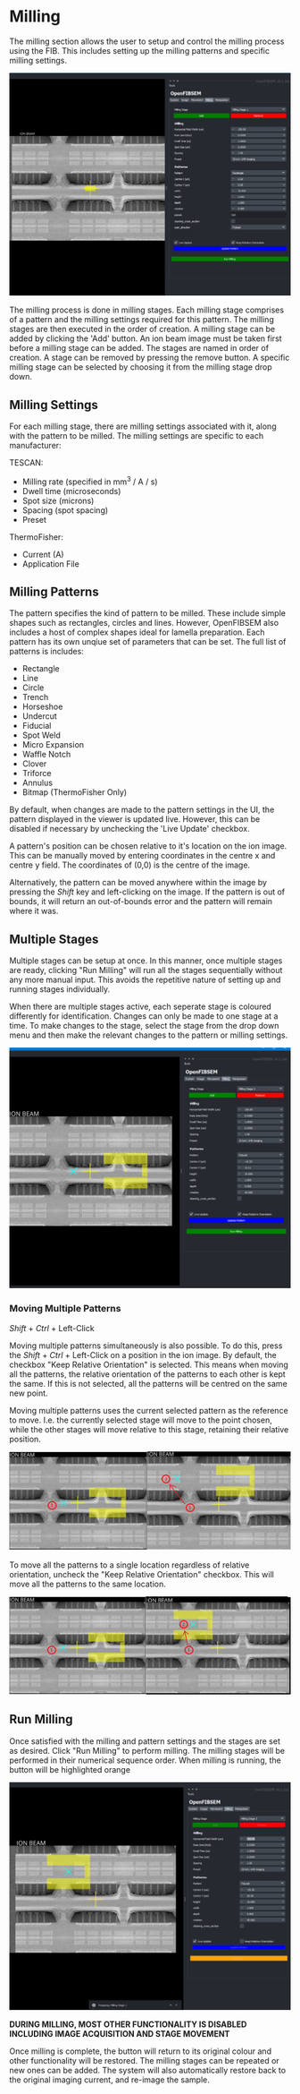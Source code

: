# Milling

The milling section allows the user to setup and control the milling process using the FIB. This includes setting up the milling patterns and specific milling settings.

![milling_tab](../img/user_guide/milling/milling_tab.png)

The milling process is done in milling stages. Each milling stage comprises of a pattern and the milling settings required for this pattern. The milling stages are then executed in the order of creation. A milling stage can be added by clicking the 'Add' button. An ion beam image must be taken first before a milling stage can be added. The stages are named in order of creation. A stage can be removed by pressing the remove button. A specific milling stage can be selected by choosing it from the milling stage drop down.

## Milling Settings

For each milling stage, there are milling settings associated with it, along with the pattern to be milled. The milling settings are specific to each manufacturer:

TESCAN:

* Milling rate (specified in mm<sup>3</sup> / A / s)
* Dwell time (microseconds)
* Spot size (microns)
* Spacing (spot spacing)  
* Preset  

ThermoFisher:

* Current (A)
* Application File

## Milling Patterns

The pattern specifies the kind of pattern to be milled. These include simple shapes such as rectangles, circles and lines. However, OpenFIBSEM also includes a host of complex shapes ideal for lamella preparation. Each pattern has its own unqiue set of parameters that can be set. The full list of patterns is includes:

* Rectangle
* Line
* Circle
* Trench
* Horseshoe
* Undercut
* Fiducial
* Spot Weld
* Micro Expansion
* Waffle Notch
* Clover
* Triforce
* Annulus
* Bitmap (ThermoFisher Only)

 By default, when changes are made to the pattern settings in the UI, the pattern displayed in the viewer is updated live. However, this can be disabled if necessary by unchecking the 'Live Update' checkbox.

A pattern's position can be chosen relative to it's location on the ion image. This can be manually moved by entering coordinates in the centre x and centre y field. The coordinates of (0,0) is the centre of the image.

Alternatively, the pattern can be moved anywhere within the image by pressing the *Shift* key and left-clicking on the image. If the pattern is out of bounds, it will return an out-of-bounds error and the pattern will remain where it was.

## Multiple Stages

Multiple stages can be setup at once. In this manner, once multiple stages are ready, clicking "Run Milling" will run all the stages sequentially without any more manual input. This avoids the repetitive nature of setting up and running stages individually.

When there are multiple stages active, each seperate stage is coloured differently for identification. Changes can only be made to one stage at a time. To make changes to the stage, select the stage from the drop down menu and then make the relevant changes to the pattern or milling settings.

![milling_stages](../img/user_guide/milling/milling_stages.png)

### Moving Multiple Patterns

*Shift* + *Ctrl* + Left-Click

Moving multiple patterns simultaneously is also possible. To do this, press the *Shift* + *Ctrl* + Left-Click on a position in the ion image. By default, the checkbox "Keep Relative Orientation" is selected. This means when moving all the patterns, the relative orientation of the patterns to each other is kept the same. If this is not selected, all the patterns will be centred on the same new point.

Moving multiple patterns uses the current selected pattern as the reference to move. I.e. the currently selected stage will move to the point chosen, while the other stages will move relative to this stage, retaining their relative position.

![rel_move](../img/user_guide/milling/rel_move.png)

To move all the patterns to a single location regardless of relative orientation, uncheck the "Keep Relative Orientation" checkbox. This will move all the patterns to the same location.

![unrel_move](../img/user_guide/milling/unrel_move.png)

## Run Milling

Once satisfied with the milling and pattern settings and the stages are set as desired. Click "Run Milling" to perform milling. The milling stages will be performed in their numerical sequence order. When milling is running, the button will be highlighted orange

![run_milling](../img/user_guide/milling/run_milling.png)

**DURING MILLING, MOST OTHER FUNCTIONALITY IS DISABLED INCLUDING IMAGE ACQUISITION AND STAGE MOVEMENT**

Once milling is complete, the button will return to its original colour and other functionality will be restored. The milling stages can be repeated or new ones can be added. The system will also automatically restore back to the original imaging current, and re-image the sample.
